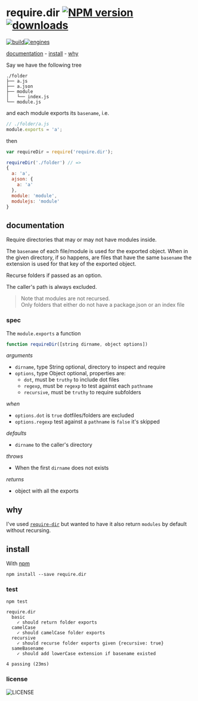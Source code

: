 # require.dir [![NPM version][badge-version]][npm][![downloads][badge-downloads]][npm]

[![build][badge-build]][travis][![engines][badge-engines]][travis-yml]

[documentation](#documentation) -
[install](#install) -
[why](#why)

Say we have the following tree

```
./folder
├── a.js
├── a.json
├── module
│   └── index.js
└── module.js
```

and each module exports its `basename`, i.e.

```js
// ./folder/a.js
module.exports = 'a';
```

then

```js
var requireDir = require('require.dir');

requireDir('./folder') // =>
{
  a: 'a',
  ajson: {
    a: 'a'
  },
  module: 'module',
  modulejs: 'module'
}
```

## documentation

Require directories that may or may not have modules inside.

The `basename` of each file/module is used for the exported object. When in the given directory, if so happens, are files that have the same `basename` the extension is used for that key of the exported object.

Recurse folders if passed as an option.

The caller's path is always excluded.

> Note that modules are not recursed. <br/>
> Only folders that either do not have a package.json or an index file

### spec

The `module.exports` a function

```js
function requireDir([string dirname, object options])
```

_arguments_
- `dirname`, type String optional, directory to inspect and require
- `options`, type Object optional, properties are:
   - `dot`, must be `truthy` to include dot files
   - `regexp`, must be `regexp` to test against each `pathname`
   - `recursive`, must be `truthy` to require subfolders

_when_
- `options.dot` is `true` dotfiles/folders are excluded
- `options.regexp` test against a `pathname` is `false` it's skipped

_defaults_
- `dirname` to the caller's directory

_throws_
- When the first `dirname` does not exists

_returns_
- object with all the exports

## why

I've used [`require-dir`][require-dir] but wanted to have it also return `modules` by default without recursing.

## install

With [npm](http://npmjs.org)

    npm install --save require.dir

### test

    npm test

```
require.dir
  basic
    ✓ should return folder exports
  camelCase
    ✓ should camelCase folder exports
  recursive
    ✓ should recurse folder exports given {recursive: true}
  sameBasename
    ✓ should add lowerCase extension if basename existed

4 passing (23ms)
```

### license

![LICENSE](http://img.shields.io/npm/l/require.dir.svg?style=flat-square)

[npm]: https://npmjs.org/package/require.dir
[travis]: https://travis-ci.org/stringparser/require.dir/builds
[travis-yml]: ./.travis.yml

[badge-build]: http://img.shields.io/travis/stringparser/require.dir/master.svg?style=flat-square
[require-dir]: https://npmjs.org/require-dir

[badge-engines]: https://img.shields.io/badge/engines-node%20%3E%3D%20v0.10%20%7C%7C%20iojs-blue.svg?style=flat-square
[badge-version]: http://img.shields.io/npm/v/require.dir.svg?style=flat-square
[badge-downloads]: http://img.shields.io/npm/dm/require.dir.svg?style=flat-square
